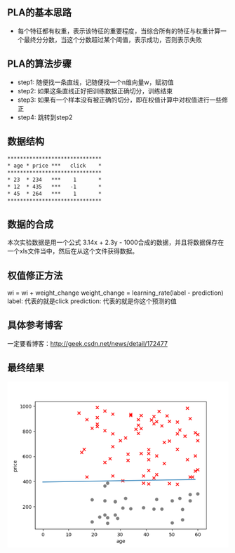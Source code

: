 ## PLA的基本思路
* 每个特征都有权重，表示该特征的重要程度，当综合所有的特征与权重计算一个最终分分数，当这个分数超过某个阈值，表示成功，否则表示失败
## PLA的算法步骤
* step1: 随便找一条直线，记随便找一个n维向量w，赋初值
* step2: 如果这条直线正好把训练数据正确切分，训练结束
* step3: 如果有一个样本没有被正确的切分，即在权值计算中对权值进行一些修正
* step4: 跳转到step2
## 数据结构
```
******************************
* age * price ***   click    *
******************************
* 23  * 234   ***    1       *
* 12  * 435   ***   -1       *
* 45  * 264   ***    1       *
******************************
```
## 数据的合成
本次实验数据是用一个公式 3.14x + 2.3y - 1000合成的数据，并且将数据保存在一个xls文件当中，然后在从这个文件获得数据。
## 权值修正方法
wi = wi + weight_change
weight_change = learning_rate(label - prediction)
label: 代表的就是click
prediction: 代表的就是你这个预测的值
## 具体参考博客
一定要看博客：http://geek.csdn.net/news/detail/172477
## 最终结果
![](figure_1.png)